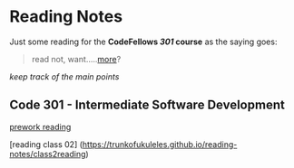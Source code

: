 # Reading Notes

Just some reading for the **CodeFellows _301_ course**
as the saying goes:
> read not, want.....[more](https://trunkofukuleles.github.io/)?

_keep track of the main points_
## Code 301 - Intermediate Software Development
 [prework reading](https://trunkofukuleles.github.io/reading-notes/Class1prework)

[reading class 02] (https://trunkofukuleles.github.io/reading-notes/class2reading)

